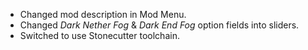 - Changed mod description in Mod Menu.
- Changed *Dark Nether Fog* & *Dark End Fog* option fields into sliders.
- Switched to use Stonecutter toolchain.
